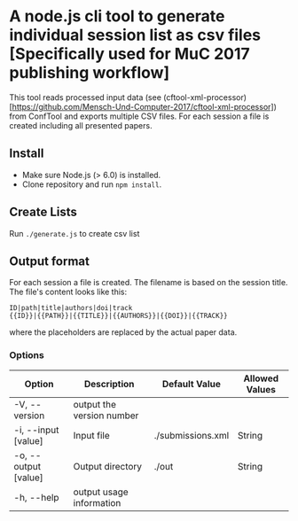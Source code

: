# A node.js cli tool to generate individual session list as csv files [Specifically used for MuC 2017 publishing workflow]

This tool reads processed input data (see (cftool-xml-processor)[https://github.com/Mensch-Und-Computer-2017/cftool-xml-processor]) from ConfTool and exports multiple CSV files. For each session a file is created including all presented papers.

## Install

* Make sure Node.js (> 6.0) is installed.
* Clone repository and run `npm install`.

## Create Lists

Run `./generate.js` to create csv list

## Output format

For each session a file is created. The filename is based on the session title. The file's content looks like this:

```
ID|path|title|authors|doi|track
{{ID}}|{{PATH}}|{{TITLE}}|{{AUTHORS}}|{{DOI}}|{{TRACK}}
```

where the placeholders are replaced by the actual paper data.


### Options

| Option					| Description				| Default Value		| Allowed Values 								|
|---------------------------|---------------------------|-------------------|-----------------------------------------------|
| -V, --version         	| output the version number |					|		 										|
| -i, --input [value]   	| Input file 				| ./submissions.xml | String 										|
| -o, --output [value]  	| Output directory			| ./out 			| String										|
| -h, --help            	| output usage information  |					|												|

